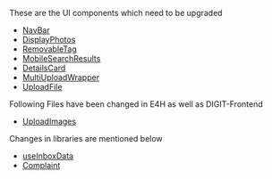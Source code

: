 These are the UI components which need to be upgraded

- [NavBar](react-components/files-to-upgrade/NavBar.md)
- [DisplayPhotos](react-components/files-to-upgrade/DisplayPhotos.md)
- [RemovableTag](react-components/files-to-upgrade/RemovableTag.md)
- [MobileSearchResults](react-components/files-to-upgrade/MobileSearchResults.md)
- [DetailsCard](react-components/files-to-upgrade/DetailsCard.md)
- [MultiUploadWrapper](react-components/files-to-upgrade/MultiUploadWrapper.md)
- [UploadFile](react-components/files-to-upgrade/UploadFile.md)


Following Files have been changed in E4H as well as DIGIT-Frontend

- [UploadImages](react-components/files-upgraded-in-digit/UploadImages.md)

Changes in libraries are mentioned below
- [useInboxData](libraries/useInboxData.md)
- [Complaint](libraries/Complaint.md)